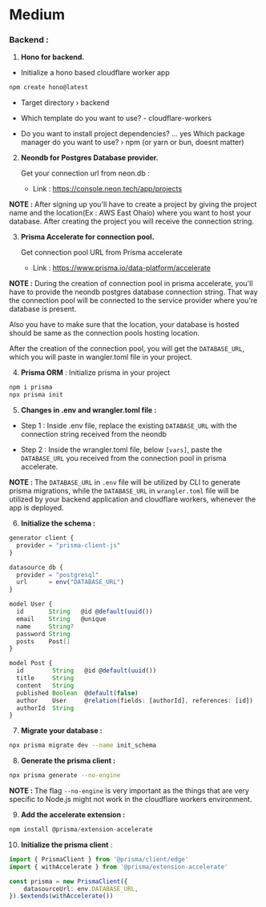 # Medium

### Backend : 

1. **Hono for backend.**

- Initialize a hono based cloudflare worker app 

```bash
npm create hono@latest
```
- Target directory › backend

- Which template do you want to use? - cloudflare-workers

- Do you want to install project dependencies? … yes
Which package manager do you want to use? › npm (or yarn or bun, doesnt matter)

2. **Neondb for Postgres Database provider.**

    Get your connection url from neon.db :
    - Link : https://console.neon.tech/app/projects

**NOTE :** After signing up you'll have to create a project by giving the project name and the location(Ex : AWS East Ohaio) where you want to host your database. After creating the project you will receive the connection string.

3. **Prisma Accelerate for connection pool.**

    Get connection pool URL from Prisma accelerate
    - Link : https://www.prisma.io/data-platform/accelerate

**NOTE :** During the creation of connection pool in prisma accelerate, you'll have to provide the neondb postgres database connection string. That way the connection pool will be connected to the service provider where you're database is present.

Also you have to make sure that the location, your database is hosted should be same as the connection pools hosting location.

After the creation of the connection pool, you will get the `DATABASE_URL`, which you will paste in wangler.toml file in your project. 

4. **Prisma ORM** : Initialize prisma in your project

```bash
npm i prisma
npx prisma init
```

5. **Changes in .env and wrangler.toml file :**

- Step 1 : Inside .env file, replace the existing `DATABASE_URL` with the connection string received from the neondb

- Step 2 : Inside the wrangler.toml file, below `[vars]`, paste the `DATABASE_URL` you received from the connection pool in prisma accelerate.

**NOTE :** The `DATABASE_URL` in `.env` file will be utilized by CLI to generate prisma migrations, while the `DATABASE_URL` in `wrangler.toml` file will be utilized by your backend application and cloudflare workers, whenever the app is deployed.

6. **Initialize the schema :**

```ts
generator client {
  provider = "prisma-client-js"
}

datasource db {
  provider = "postgresql"
  url      = env("DATABASE_URL")
}

model User {
  id       String   @id @default(uuid())
  email    String   @unique
  name     String?
  password String
  posts    Post[]
}

model Post {
  id        String   @id @default(uuid())
  title     String
  content   String
  published Boolean  @default(false)
  author    User     @relation(fields: [authorId], references: [id])
  authorId  String
}
```

7. **Migrate your database :**

```bash
npx prisma migrate dev --name init_schema
```

8. **Generate the prisma client :**

```bash
npx prisma generate --no-engine
```

**NOTE :** The flag `--no-engine` is very important as the things that are very specific to Node.js might not work in the cloudflare workers environment.

9. **Add the accelerate extension :**

```ts
npm install @prisma/extension-accelerate
```

10. **Initialize the prisma client** :

```ts
import { PrismaClient } from '@prisma/client/edge'
import { withAccelerate } from '@prisma/extension-accelerate'

const prisma = new PrismaClient({
    datasourceUrl: env.DATABASE_URL,
}).$extends(withAccelerate())
``` 